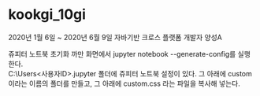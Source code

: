# kookgi_10gi
2020년 1월 6일 ~ 2020년 6월 9일 자바기반 크로스 플랫폼 개발자 양성A  

쥬피터 노트북 초기화 까만 화면에서 jupyter notebook --generate-config를 실행한다.  
C:\Users<사용자ID>.jupyter 폴더에 쥬피터 노트북 설정이 있다. 그 아래에 custom 이라는 이름의 폴더를 만들고, 그 아래에 custom.css 라는 파일을 복사해 넣는다.
